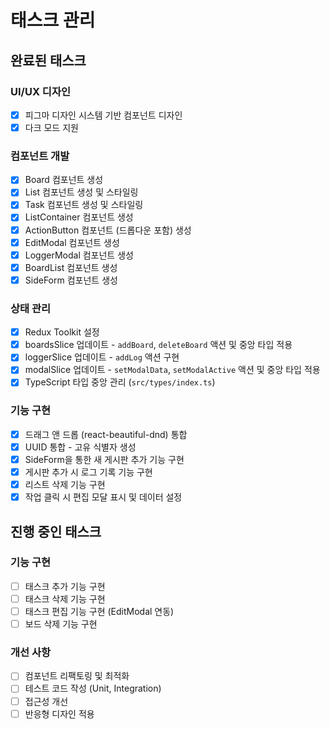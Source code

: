 # 태스크 관리

## 완료된 태스크

### UI/UX 디자인
- [x] 피그마 디자인 시스템 기반 컴포넌트 디자인
- [x] 다크 모드 지원

### 컴포넌트 개발
- [x] Board 컴포넌트 생성
- [x] List 컴포넌트 생성 및 스타일링
- [x] Task 컴포넌트 생성 및 스타일링
- [x] ListContainer 컴포넌트 생성
- [x] ActionButton 컴포넌트 (드롭다운 포함) 생성
- [x] EditModal 컴포넌트 생성
- [x] LoggerModal 컴포넌트 생성
- [x] BoardList 컴포넌트 생성
- [x] SideForm 컴포넌트 생성

### 상태 관리
- [x] Redux Toolkit 설정
- [x] boardsSlice 업데이트 - `addBoard`, `deleteBoard` 액션 및 중앙 타입 적용
- [x] loggerSlice 업데이트 - `addLog` 액션 구현
- [x] modalSlice 업데이트 - `setModalData`, `setModalActive` 액션 및 중앙 타입 적용
- [x] TypeScript 타입 중앙 관리 (`src/types/index.ts`)

### 기능 구현
- [x] 드래그 앤 드롭 (react-beautiful-dnd) 통합
- [x] UUID 통합 - 고유 식별자 생성
- [x] SideForm을 통한 새 게시판 추가 기능 구현
- [x] 게시판 추가 시 로그 기록 기능 구현
- [x] 리스트 삭제 기능 구현
- [x] 작업 클릭 시 편집 모달 표시 및 데이터 설정

## 진행 중인 태스크 

### 기능 구현
- [ ] 태스크 추가 기능 구현
- [ ] 태스크 삭제 기능 구현
- [ ] 태스크 편집 기능 구현 (EditModal 연동)
- [ ] 보드 삭제 기능 구현

### 개선 사항
- [ ] 컴포넌트 리팩토링 및 최적화
- [ ] 테스트 코드 작성 (Unit, Integration)
- [ ] 접근성 개선
- [ ] 반응형 디자인 적용